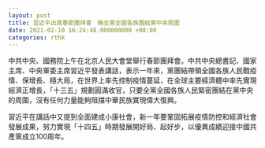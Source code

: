 ```yaml
---
layout: post
title: 習近平出席春節團拜會　稱全黨全國各族團結黨中央周圍
date: 2021-02-10 16:24:48.000000000 +08:00
categories: rthk
---
```


中共中央、國務院上午在北京人民大會堂舉行春節團拜會。中共中央總書記、國家主席、中央軍委主席習近平發表講話，表示一年來，黨團結帶領全國各族人民戰疫情、保增長、穩大局，在世界上率先控制疫情蔓延，在全球主要經濟體中率先實現經濟正增長，「十三五」規劃圓滿收官，只要全黨全國各族人民緊密團結在黨中央的周圍，沒有任何力量能夠阻擋中華民族實現偉大復興。

習近平在講話中又提到全面建成小康社會，新一年要鞏固拓展疫情防控和經濟社會發展成果，努力實現「十四五」時期發展開好局、起好步，以優異成績迎接中國共產黨成立100周年。
